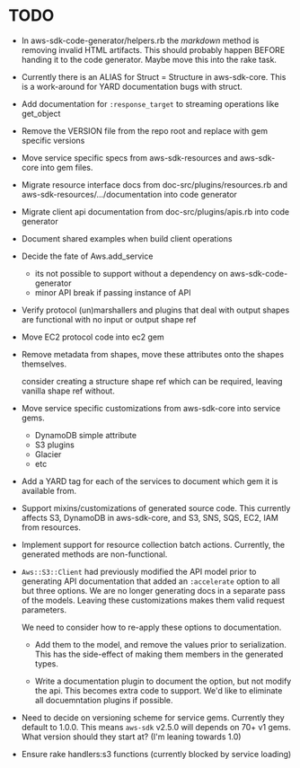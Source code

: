 # TODO

* In aws-sdk-code-generator/helpers.rb the *markdown* method is removing
  invalid HTML artifacts. This should probably happen BEFORE handing it
  to the code generator. Maybe move this into the rake task.

* Currently there is an ALIAS for Struct = Structure in aws-sdk-core.
  This is a work-around for YARD documentation bugs with struct.

* Add documentation for `:response_target` to streaming operations
  like get_object

* Remove the VERSION file from the repo root and replace with gem
  specific versions

* Move service specific specs from aws-sdk-resources and aws-sdk-core
  into gem files.

* Migrate resource interface docs from doc-src/plugins/resources.rb
  and aws-sdk-resources/.../documentation into code generator

* Migrate client api documentation from doc-src/plugins/apis.rb
  into code generator

* Document shared examples when build client operations

* Decide the fate of Aws.add_service
  - its not possible to support without a dependency on aws-sdk-code-generator
  - minor API break if passing instance of API

* Verify protocol (un)marshallers and plugins that deal with output shapes
  are functional with no input or output shape ref

* Move EC2 protocol code into ec2 gem

* Remove metadata from shapes, move these attributes onto the
  shapes themselves.

  consider creating a structure shape ref which can be required,
  leaving vanilla shape ref without.

* Move service specific customizations from aws-sdk-core into service gems.

  * DynamoDB simple attribute
  * S3 plugins
  * Glacier
  * etc

* Add a YARD tag for each of the services to document which gem it is available
  from.

* Support mixins/customizations of generated source code. This currently
  affects S3, DynamoDB in aws-sdk-core, and S3, SNS, SQS, EC2, IAM from
  resources.

* Implement support for resource collection batch actions. Currently, the
  generated methods are non-functional.

* `Aws::S3::Client` had previously modified the API model prior to generating
   API documentation that added an `:accelerate` option to all but three options.
   We are no longer generating docs in a separate pass of the models. Leaving
   these customizations makes them valid request parameters.

   We need to consider how to re-apply these options to documentation.

   * Add them to the model, and remove the values prior to serialization.
     This has the side-effect of making them members in the generated types.

   * Write a documentation plugin to document the option, but not modify
     the api. This becomes extra code to support. We'd like to eliminate
     all docuemntation plugins if possible.

* Need to decide on versioning scheme for service gems. Currently they
  default to 1.0.0. This means `aws-sdk` v2.5.0 will depends on 70+ v1 gems.
  What version should they start at? (I'm leaning towards 1.0)

* Ensure rake handlers:s3 functions (currently blocked by service loading)
